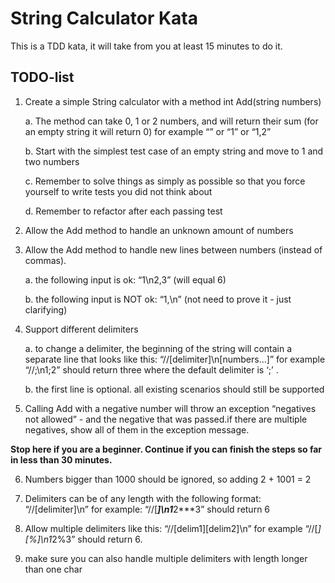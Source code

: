 # String Calculator Kata

This is a TDD kata, it will take from you at least 15 minutes to do it.

## TODO-list

1. Create a simple String calculator with a method int Add(string numbers)

     a. The method can take 0, 1 or 2 numbers, and will return their sum (for an empty string it will return 0) for example “” or “1” or “1,2”
    
     b. Start with the simplest test case of an empty string and move to 1 and two numbers
    
     c. Remember to solve things as simply as possible so that you force yourself to write tests you did not think about
    
     d. Remember to refactor after each passing test
    
2. Allow the Add method to handle an unknown amount of numbers

3. Allow the Add method to handle new lines between numbers (instead of commas).

      a. the following input is ok:  “1\n2,3”  (will equal 6)
    
      b. the following input is NOT ok:  “1,\n” (not need to prove it - just clarifying)
    
4. Support different delimiters

      a. to change a delimiter, the beginning of the string will contain a separate line that looks like this: “//[delimiter]\n[numbers…]” for example “//;\n1;2” should return three where the default delimiter is ‘;’ .
    
      b. the first line is optional. all existing scenarios should still be supported
    
5. Calling Add with a negative number will throw an exception “negatives not allowed” - and the negative that was passed.if there are multiple negatives, show all of them in the exception message. 

**Stop here if you are a beginner. Continue if you can finish the steps so far in less than 30 minutes.**

6. Numbers bigger than 1000 should be ignored, so adding 2 + 1001  = 2

7. Delimiters can be of any length with the following format:  “//[delimiter]\n” for example: “//[***]\n1***2***3” should return 6

8. Allow multiple delimiters like this:  “//[delim1][delim2]\n” for example “//[*][%]\n1*2%3” should return 6.

9. make sure you can also handle multiple delimiters with length longer than one char
